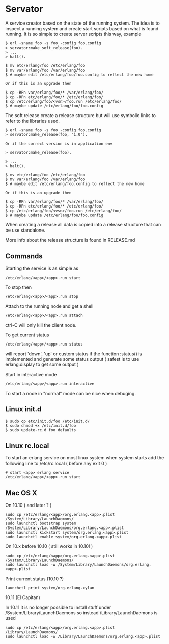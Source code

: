 # Servator

A service creator based on the state of the running system. The idea is
to inspect a running system and create start scripts based on what is
found running.
It is so simple to create server scripts this way, example

    $ erl -sname foo -s foo -config foo.config
    > servator:make_soft_release(foo).
    > ...
    > halt().
    
    $ mv etc/erlang/foo /etc/erlang/foo
    $ mv var/erlang/foo /var/erlang/foo
    $ # maybe edit /etc/erlang/foo/foo.config to reflect the new home

    Or if this is an upgrade then

    $ cp -RPn var/erlang/foo/* /var/erlang/foo/
    $ cp -RPn etc/erlang/foo/* /etc/erlang/foo/
    $ cp /etc/erlang/foo/<vsn>/foo.run /etc/erlang/foo/
    $ # maybe update /etc/erlang/foo/foo.config 

The soft release create a release structure but will use symbolic links
to refer to the libraries used.

    $ erl -sname foo -s foo -config foo.config
    > servator:make_release(foo, "1.0").

    Or if the correct version is in application env

    > servator:make_release(foo).

    > ...
    > halt().
    
    $ mv etc/erlang/foo /etc/erlang/foo
    $ mv var/erlang/foo /var/erlang/foo
    $ # maybe edit /etc/erlang/foo.config to reflect the new home

    Or if this is an upgrade then

    $ cp -RPn var/erlang/foo/* /var/erlang/foo/
    $ cp -RPn etc/erlang/foo/* /etc/erlang/foo/
    $ cp /etc/erlang/foo/<vsn>/foo.run /etc/erlang/foo/
    $ # maybe update /etc/erlang/foo/foo.config 

When creating a release all data is copied into a release structure
that can be use standalone.

More info about the release structure is found in RELEASE.md

## Commands

Starting the service is as simple as

    /etc/erlang/<app>/<app>.run start

To stop then 

    /etc/erlang/<app>/<app>.run stop

Attach to the running node and get a shell

    /etc/erlang/<app>/<app>.run attach

ctrl-C will only kill the client node.

To get current status

    /etc/erlang/<app>/<app>.run status

will report 'down', 'up' or custom status if the function 
<app>:status() is implemented and generate some status output 
( safest is to use erlang:display to get some output )

Start in interactive mode

    /etc/erlang/<app>/<app>.run interactive

To start a node in "normal" mode can be nice when debuging.

## Linux init.d

    $ sudo cp etc/init.d/foo /etc/init.d/
    $ sudo chmod +x /etc/init.d/foo
    $ sudo update-rc.d foo defaults

## Linux rc.local

To start an erlang service on most linux system when system starts
add the following line to /etc/rc.local ( before any exit 0 )

    # start <app> erlang service
    /etc/erlang/<app>/<app>.run start

## Mac OS X

On 10.10 ( and later ? )

    sudo cp /etc/erlang/<app>/org.erlang.<app>.plist /System/Library/LaunchDaemons/
    sudo launchctl bootstrap system /System/Library/LaunchDaemons/org.erlang.<app>.plist
    sudo launchctl kickstart system/org.erlang.<app>.plist
    sudo launchctl enable system/org.erlang.<app>.plist

On 10.x before 10.10 ( still works in 10.10! )

    sudo cp /etc/erlang/<app>/org.erlang.<app>.plist /System/Library/LaunchDaemons/
    sudo launchctl load -w /System/Library/LaunchDaemons/org.erlang.<app>.plist

Print current status (10.10 ?)

    launchctl print system/org.erlang.xylan


10.11 (El Capitan)

In 10.11 it is no longer possible to install stuff under /System/Library/LaunchDaemons so instead /Library/LaunchDaemons is used


    sudo cp /etc/erlang/<app>/org.erlang.<app>.plist /Library/LaunchDaemons/
    sudo launchctl load -w /Library/LaunchDaemons/org.erlang.<app>.plist
